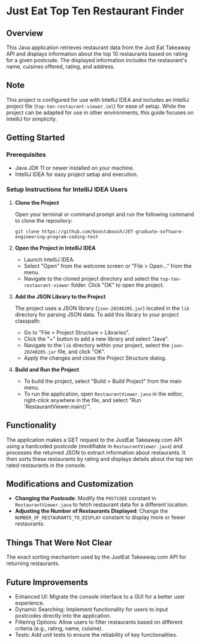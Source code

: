 # Just Eat Top Ten Restaurant Finder

## Overview

This Java application retrieves restaurant data from the Just Eat Takeaway API and displays information about the top 10 restaurants based on rating for a given postcode. The displayed information includes the restaurant's name, cuisines offered, rating, and address.

## Note

This project is configured for use with IntelliJ IDEA and includes an IntelliJ project file (`top-ten-restaurant-viewer.iml`) for ease of setup. While the project can be adapted for use in other environments, this guide focuses on IntelliJ for simplicity.

## Getting Started

### Prerequisites

- Java JDK 11 or newer installed on your machine.
- IntelliJ IDEA for easy project setup and execution.

### Setup Instructions for IntelliJ IDEA Users

1. **Clone the Project**

    Open your terminal or command prompt and run the following command to clone the repository:

    ```
    git clone https://github.com/boostaboosh/JET-graduate-software-engineering-program-coding-test
    ```

2. **Open the Project in IntelliJ IDEA**

    - Launch IntelliJ IDEA.
    - Select "Open" from the welcome screen or "File > Open..." from the menu.
    - Navigate to the cloned project directory and select the `top-ten-restaurant-viewer` folder. Click "OK" to open the project.

3. **Add the JSON Library to the Project**

    The project uses a JSON library (`json-20240205.jar`) located in the `lib` directory for parsing JSON data. To add this library to your project classpath:

    - Go to "File > Project Structure > Libraries".
    - Click the "+" button to add a new library and select "Java".
    - Navigate to the `lib` directory within your project, select the `json-20240205.jar` file, and click "OK".
    - Apply the changes and close the Project Structure dialog.

4. **Build and Run the Project**

    - To build the project, select "Build > Build Project" from the main menu.
    - To run the application, open `RestaurantViewer.java` in the editor, right-click anywhere in the file, and select "Run 'RestaurantViewer.main()'".

## Functionality

The application makes a GET request to the JustEat Takeaway.com API using a hardcoded postcode (modifiable in `RestaurantViewer.java`) and processes the returned JSON to extract information about restaurants. It then sorts these restaurants by rating and displays details about the top ten rated restaurants in the console.

## Modifications and Customization

- **Changing the Postcode**: Modify the `POSTCODE` constant in `RestaurantViewer.java` to fetch restaurant data for a different location.
- **Adjusting the Number of Restaurants Displayed**: Change the `NUMBER_OF_RESTAURANTS_TO_DISPLAY` constant to display more or fewer restaurants.

## Things That Were Not Clear
The exact sorting mechanism used by the JustEat Takeaway.com API for returning restaurants.

## Future Improvements
- Enhanced UI: Migrate the console interface to a GUI for a better user experience.
- Dynamic Searching: Implement functionality for users to input postcodes directly into the application.
- Filtering Options: Allow users to filter restaurants based on different criteria (e.g., rating, name, cuisine).
- Tests: Add unit tests to ensure the reliability of key functionalities.
